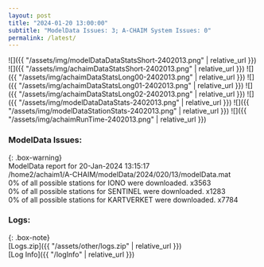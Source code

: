 ```yaml
---
layout: post
title: "2024-01-20 13:00:00"
subtitle: "ModelData Issues: 3; A-CHAIM System Issues: 0"
permalink: /latest/
---
```


![]({{ "/assets/img/modelDataDataStatsShort-2402013.png" | relative_url }})
![]({{ "/assets/img/achaimDataStatsShort-2402013.png" | relative_url }})
![]({{ "/assets/img/achaimDataStatsLong00-2402013.png" | relative_url }})
![]({{ "/assets/img/achaimDataStatsLong01-2402013.png" | relative_url }})
![]({{ "/assets/img/achaimDataStatsLong02-2402013.png" | relative_url }})
![]({{ "/assets/img/modelDataDataStats-2402013.png" | relative_url }})
![]({{ "/assets/img/modelDataStationStats-2402013.png" | relative_url }})
![]({{ "/assets/img/achaimRunTime-2402013.png" | relative_url }})


### ModelData Issues:  
  
{: .box-warning}  
 ModelData report for 20-Jan-2024 13:15:17   
 /home2/achaim1/A-CHAIM/modelData/2024/020/13/modelData.mat   
 0% of all possible stations for IONO were downloaded. x3563   
 0% of all possible stations for SENTINEL were downloaded. x1283   
 0% of all possible stations for KARTVERKET were downloaded. x7784   
  


### Logs:  
  
{: .box-note}  
[Logs.zip]({{ "/assets/other/logs.zip" | relative_url }})  
[Log Info]({{ "/logInfo" | relative_url }})  
